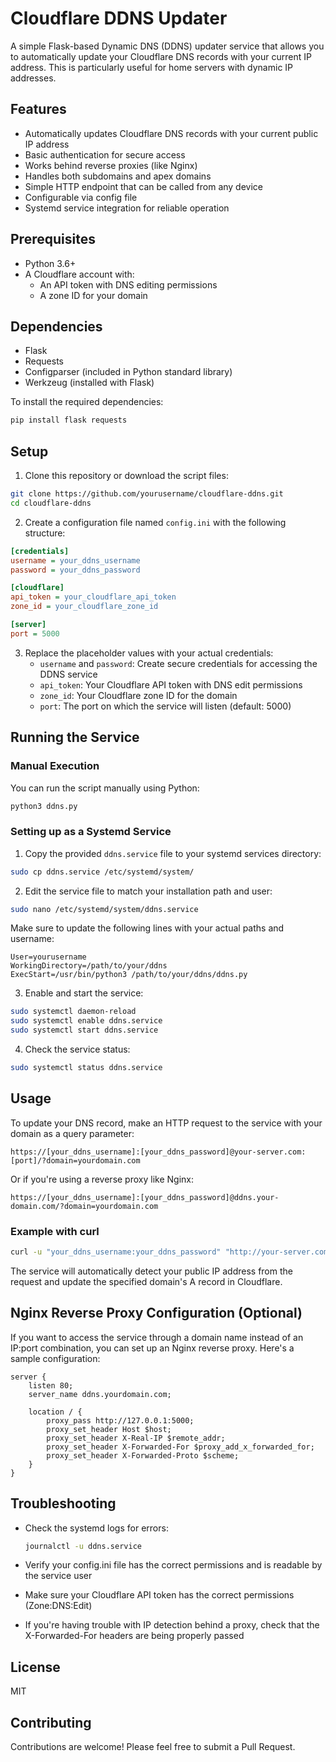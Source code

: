 # Cloudflare DDNS Updater

A simple Flask-based Dynamic DNS (DDNS) updater service that allows you to automatically update your Cloudflare DNS records with your current IP address. This is particularly useful for home servers with dynamic IP addresses.

## Features

- Automatically updates Cloudflare DNS records with your current public IP address
- Basic authentication for secure access
- Works behind reverse proxies (like Nginx)
- Handles both subdomains and apex domains
- Simple HTTP endpoint that can be called from any device
- Configurable via config file
- Systemd service integration for reliable operation

## Prerequisites

- Python 3.6+
- A Cloudflare account with:
  - An API token with DNS editing permissions
  - A zone ID for your domain

## Dependencies

- Flask
- Requests
- Configparser (included in Python standard library)
- Werkzeug (installed with Flask)

To install the required dependencies:

```bash
pip install flask requests
```

## Setup

1. Clone this repository or download the script files:

```bash
git clone https://github.com/yourusername/cloudflare-ddns.git
cd cloudflare-ddns
```

2. Create a configuration file named `config.ini` with the following structure:

```ini
[credentials]
username = your_ddns_username
password = your_ddns_password

[cloudflare]
api_token = your_cloudflare_api_token
zone_id = your_cloudflare_zone_id

[server]
port = 5000
```

3. Replace the placeholder values with your actual credentials:
   - `username` and `password`: Create secure credentials for accessing the DDNS service
   - `api_token`: Your Cloudflare API token with DNS edit permissions
   - `zone_id`: Your Cloudflare zone ID for the domain
   - `port`: The port on which the service will listen (default: 5000)

## Running the Service

### Manual Execution

You can run the script manually using Python:

```bash
python3 ddns.py
```

### Setting up as a Systemd Service

1. Copy the provided `ddns.service` file to your systemd services directory:

```bash
sudo cp ddns.service /etc/systemd/system/
```

2. Edit the service file to match your installation path and user:

```bash
sudo nano /etc/systemd/system/ddns.service
```

Make sure to update the following lines with your actual paths and username:
```
User=yourusername
WorkingDirectory=/path/to/your/ddns
ExecStart=/usr/bin/python3 /path/to/your/ddns/ddns.py
```

3. Enable and start the service:

```bash
sudo systemctl daemon-reload
sudo systemctl enable ddns.service
sudo systemctl start ddns.service
```

4. Check the service status:

```bash
sudo systemctl status ddns.service
```

## Usage

To update your DNS record, make an HTTP request to the service with your domain as a query parameter:

```
https://[your_ddns_username]:[your_ddns_password]@your-server.com:[port]/?domain=yourdomain.com
```

Or if you're using a reverse proxy like Nginx:

```
https://[your_ddns_username]:[your_ddns_password]@ddns.your-domain.com/?domain=yourdomain.com
```

### Example with curl

```bash
curl -u "your_ddns_username:your_ddns_password" "http://your-server.com:5000/?domain=yourdomain.com"
```

The service will automatically detect your public IP address from the request and update the specified domain's A record in Cloudflare.

## Nginx Reverse Proxy Configuration (Optional)

If you want to access the service through a domain name instead of an IP:port combination, you can set up an Nginx reverse proxy. Here's a sample configuration:

```nginx
server {
    listen 80;
    server_name ddns.yourdomain.com;

    location / {
        proxy_pass http://127.0.0.1:5000;
        proxy_set_header Host $host;
        proxy_set_header X-Real-IP $remote_addr;
        proxy_set_header X-Forwarded-For $proxy_add_x_forwarded_for;
        proxy_set_header X-Forwarded-Proto $scheme;
    }
}
```

## Troubleshooting

- Check the systemd logs for errors:
  ```bash
  journalctl -u ddns.service
  ```

- Verify your config.ini file has the correct permissions and is readable by the service user

- Make sure your Cloudflare API token has the correct permissions (Zone:DNS:Edit)

- If you're having trouble with IP detection behind a proxy, check that the X-Forwarded-For headers are being properly passed

## License

MIT

## Contributing

Contributions are welcome! Please feel free to submit a Pull Request.

